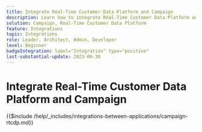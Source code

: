 ```yaml
---
title: Integrate Real-Time Customer Data Platform and Campaign
description: Learn how to integrate Real-Time Customer Data Platform and Campaign
solution: Campaign, Real-Time Customer Data Platform
feature: Integrations
topic: Integrations
role: Leader, Architect, Admin, Developer
level: Beginner
badgeIntegration: label="Integration" type="positive"
last-substantial-update: 2023-06-30
---
```


# Integrate Real-Time Customer Data Platform and Campaign

{{$include /help/_includes/integrations-between-applications/campaign-rtcdp.md}}
